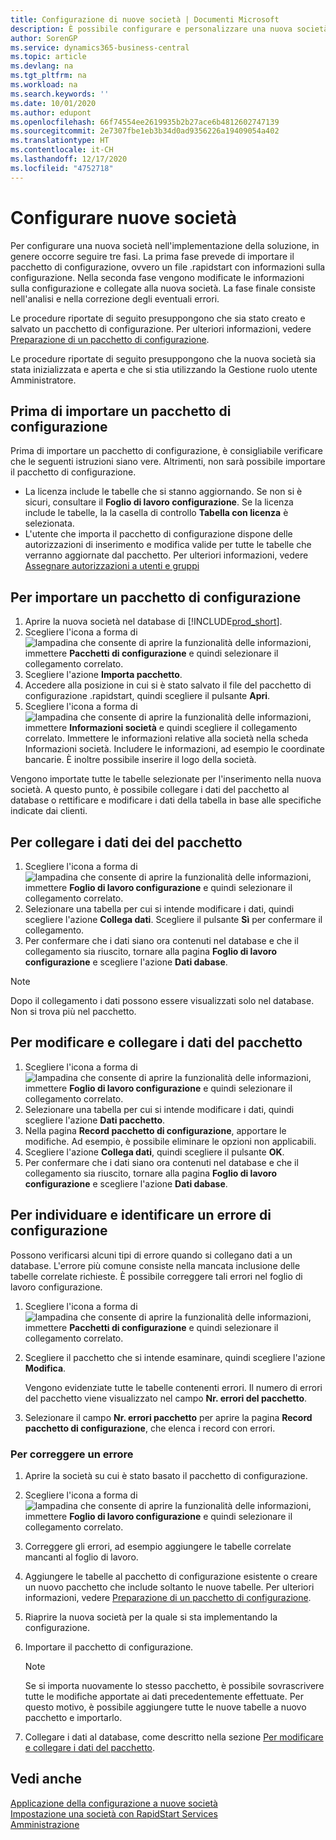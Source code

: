 ```yaml
---
title: Configurazione di nuove società | Documenti Microsoft
description: È possibile configurare e personalizzare una nuova società creata. Per definire i dettagli dell'implementazione, occorre eseguire tre fasi per completare la configurazione.
author: SorenGP
ms.service: dynamics365-business-central
ms.topic: article
ms.devlang: na
ms.tgt_pltfrm: na
ms.workload: na
ms.search.keywords: ''
ms.date: 10/01/2020
ms.author: edupont
ms.openlocfilehash: 66f74554ee2619935b2b27ace6b4812602747139
ms.sourcegitcommit: 2e7307fbe1eb3b34d0ad9356226a19409054a402
ms.translationtype: HT
ms.contentlocale: it-CH
ms.lasthandoff: 12/17/2020
ms.locfileid: "4752718"
---
```

# <a name="configure-new-companies"></a>Configurare nuove società
Per configurare una nuova società nell'implementazione della soluzione, in genere occorre seguire tre fasi. La prima fase prevede di importare il pacchetto di configurazione, ovvero un file .rapidstart con informazioni sulla configurazione. Nella seconda fase vengono modificate le informazioni sulla configurazione e collegate alla nuova società. La fase finale consiste nell'analisi e nella correzione degli eventuali errori.  

Le procedure riportate di seguito presuppongono che sia stato creato e salvato un pacchetto di configurazione. Per ulteriori informazioni, vedere [Preparazione di un pacchetto di configurazione](admin-how-to-prepare-a-configuration-package.md).  

Le procedure riportate di seguito presuppongono che la nuova società sia stata inizializzata e aperta e che si stia utilizzando la Gestione ruolo utente Amministratore.

## <a name="before-you-import-a-configuration-package"></a>Prima di importare un pacchetto di configurazione
Prima di importare un pacchetto di configurazione, è consigliabile verificare che le seguenti istruzioni siano vere. Altrimenti, non sarà possibile importare il pacchetto di configurazione.

* La licenza include le tabelle che si stanno aggiornando. Se non si è sicuri, consultare il **Foglio di lavoro configurazione**. Se la licenza include le tabelle, la la casella di controllo **Tabella con licenza** è selezionata.  
* L'utente che importa il pacchetto di configurazione dispone delle autorizzazioni di inserimento e modifica valide per tutte le tabelle che verranno aggiornate dal pacchetto. Per ulteriori informazioni, vedere [Assegnare autorizzazioni a utenti e gruppi](ui-define-granular-permissions.md) 

## <a name="to-import-a-configuration-package"></a>Per importare un pacchetto di configurazione  
1. Aprire la nuova società nel database di [!INCLUDE[prod_short](includes/prod_short.md)].  
2. Scegliere l'icona a forma di ![lampadina che consente di aprire la funzionalità delle informazioni](media/ui-search/search_small.png "Informazioni sull'operazione che si desidera eseguire"), immettere **Pacchetti di configurazione** e quindi selezionare il collegamento correlato.  
3. Scegliere l'azione **Importa pacchetto**.  
4. Accedere alla posizione in cui si è stato salvato il file del pacchetto di configurazione .rapidstart, quindi scegliere il pulsante **Apri**.  
5. Scegliere l'icona a forma di ![lampadina che consente di aprire la funzionalità delle informazioni](media/ui-search/search_small.png "Informazioni sull'operazione che si desidera eseguire"), immettere **Informazioni società** e quindi scegliere il collegamento correlato. Immettere le informazioni relative alla società nella scheda Informazioni società. Includere le informazioni, ad esempio le coordinate bancarie. È inoltre possibile inserire il logo della società.  

Vengono importate tutte le tabelle selezionate per l'inserimento nella nuova società. A questo punto, è possibile collegare i dati del pacchetto al database o rettificare e modificare i dati della tabella in base alle specifiche indicate dai clienti.  

## <a name="to-apply-package-data"></a>Per collegare i dati dei del pacchetto  
1. Scegliere l'icona a forma di ![lampadina che consente di aprire la funzionalità delle informazioni](media/ui-search/search_small.png "Informazioni sull'operazione che si desidera eseguire"), immettere **Foglio di lavoro configurazione** e quindi selezionare il collegamento correlato.  
2. Selezionare una tabella per cui si intende modificare i dati, quindi scegliere l'azione **Collega dati**. Scegliere il pulsante **Sì** per confermare il collegamento.
3. Per confermare che i dati siano ora contenuti nel database e che il collegamento sia riuscito, tornare alla pagina **Foglio di lavoro configurazione** e scegliere l'azione **Dati dabase**.  

> [!NOTE]  
>  Dopo il collegamento i dati possono essere visualizzati solo nel database. Non si trova più nel pacchetto.  

## <a name="to-modify-and-apply-package-data"></a>Per modificare e collegare i dati del pacchetto  
1. Scegliere l'icona a forma di ![lampadina che consente di aprire la funzionalità delle informazioni](media/ui-search/search_small.png "Informazioni sull'operazione che si desidera eseguire"), immettere **Foglio di lavoro configurazione** e quindi selezionare il collegamento correlato.  
2. Selezionare una tabella per cui si intende modificare i dati, quindi scegliere l'azione **Dati pacchetto**.  
3. Nella pagina **Record pacchetto di configurazione**, apportare le modifiche. Ad esempio, è possibile eliminare le opzioni non applicabili.  
4. Scegliere l'azione **Collega dati**, quindi scegliere il pulsante **OK**.  
5. Per confermare che i dati siano ora contenuti nel database e che il collegamento sia riuscito, tornare alla pagina **Foglio di lavoro configurazione** e scegliere l'azione **Dati dabase**.  

## <a name="to-locate-and-identify-a-configuration-error"></a>Per individuare e identificare un errore di configurazione  
Possono verificarsi alcuni tipi di errore quando si collegano dati a un database. L'errore più comune consiste nella mancata inclusione delle tabelle correlate richieste. È possibile correggere tali errori nel foglio di lavoro configurazione.

1. Scegliere l'icona a forma di ![lampadina che consente di aprire la funzionalità delle informazioni](media/ui-search/search_small.png "Informazioni sull'operazione che si desidera eseguire"), immettere **Pacchetti di configurazione** e quindi selezionare il collegamento correlato.  
2. Scegliere il pacchetto che si intende esaminare, quindi scegliere l'azione **Modifica**.  

    Vengono evidenziate tutte le tabelle contenenti errori. Il numero di errori del pacchetto viene visualizzato nel campo **Nr. errori del pacchetto**.  

3. Selezionare il campo **Nr. errori pacchetto** per aprire la pagina **Record pacchetto di configurazione**, che elenca i record con errori.  

### <a name="to-fix-an-error"></a>Per correggere un errore  
1. Aprire la società su cui è stato basato il pacchetto di configurazione.  
2. Scegliere l'icona a forma di ![lampadina che consente di aprire la funzionalità delle informazioni](media/ui-search/search_small.png "Informazioni sull'operazione che si desidera eseguire"), immettere **Foglio di lavoro configurazione** e quindi selezionare il collegamento correlato.  
3. Correggere gli errori, ad esempio aggiungere le tabelle correlate mancanti al foglio di lavoro.  
4. Aggiungere le tabelle al pacchetto di configurazione esistente o creare un nuovo pacchetto che include soltanto le nuove tabelle. Per ulteriori informazioni, vedere [Preparazione di un pacchetto di configurazione](admin-how-to-prepare-a-configuration-package.md).  
5. Riaprire la nuova società per la quale si sta implementando la configurazione.  
6. Importare il pacchetto di configurazione.  

    > [!NOTE]  
    >  Se si importa nuovamente lo stesso pacchetto, è possibile sovrascrivere tutte le modifiche apportate ai dati precedentemente effettuate. Per questo motivo, è possibile aggiungere tutte le nuove tabelle a nuovo pacchetto e importarlo.  

7. Collegare i dati al database, come descritto nella sezione [Per modificare e collegare i dati del pacchetto](admin-how-to-configure-new-companies.md#to-modify-and-apply-package-data).

## <a name="see-also"></a>Vedi anche  
[Applicazione della configurazione a nuove società](admin-apply-configuration-to-new-companies.md)  
[Impostazione una società con RapidStart Services](admin-set-up-a-company-with-rapidstart.md)  
[Amministrazione](admin-setup-and-administration.md)
